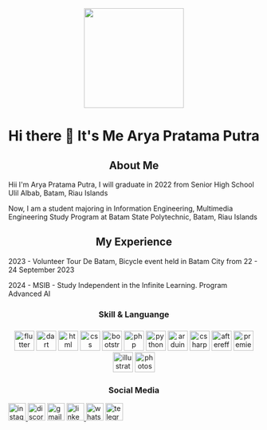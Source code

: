 <div align="center">
<img height="200" src="Arya.JPG" />
</div>

</div align="center">
<h1 align="center">Hi there 👋 It's Me Arya Pratama Putra</h1>
</div>


<!--
**AryaPratamaPutra-10/AryaPratamaPutra-10** is a ✨ _special_ ✨ repository because its `README.md` (this file) appears on your GitHub profile.

Here are some ideas to get you started:

- 🔭 I’m currently working on ...
- 🌱 I’m currently learning **at Batam State Polytechnic**
- 👯 I’m looking to collaborate on ...
- 🤔 I’m looking for help with ...
- 💬 Ask me about ...
- 📫 How to reach me: **aryaaja6104@gmail.com**
- 😄 Pronouns: ...
- ⚡ Fun fact: ...
-->

<div>
<h2 align="center">About Me</h2>

<p1 align="center">Hii I'm Arya Pratama Putra, I will graduate in 2022 from Senior High School Ulil Albab, Batam, Riau Islands </p1>

<p2 align="center"> Now, I am a student majoring in Information Engineering, Multimedia Engineering Study Program at Batam State Polytechnic, Batam, Riau Islands </p2>
</div>


<div>
<h2 align="center">My Experience</h2>

<p1 align="center">2023 - Volunteer Tour De Batam, Bicycle event held in Batam City from 22 - 24 September 2023 </p1>

<p2 align="center">2024 - MSIB - Study Independent in the Infinite Learning. Program Advanced AI </p2> 


</div>


###
<h3 align="center">Skill & Languange</h3>

###

<div align="center">
<img src="https://cdn.jsdelivr.net/gh/devicons/devicon/icons/flutter/flutter-original.svg" height="40" alt="flutter logo" />

<img src="https://cdn.jsdelivr.net/gh/devicons/devicon/icons/dart/dart-original.svg" height="40" alt="dart logo" />

<img src="https://cdn.jsdelivr.net/gh/devicons/devicon/icons/html5/html5-original.svg" height="40" alt="html logo" />

<img src="https://cdn.jsdelivr.net/gh/devicons/devicon/icons/css3/css3-original.svg" height="40" alt="css logo" />

<img src="https://cdn.jsdelivr.net/gh/devicons/devicon/icons/bootstrap/bootstrap-original.svg" height="40" alt="bootstrap logo" />

<img src="https://cdn.jsdelivr.net/gh/devicons/devicon/icons/php/php-original.svg" height="40" alt="php logo" />

<img src="https://cdn.jsdelivr.net/gh/devicons/devicon/icons/python/python-original.svg" height="40" alt="python logo" />

<img src="https://cdn.jsdelivr.net/gh/devicons/devicon/icons/arduino/arduino-original.svg" height="40" alt="arduino logo" />

<img src="https://cdn.jsdelivr.net/gh/devicons/devicon/icons/csharp/csharp-original.svg" height="40" alt="csharp logo" />

<img src="https://cdn.jsdelivr.net/gh/devicons/devicon/icons/aftereffects/aftereffects-original.svg" height="40" alt="aftereffects logo" />

<img src="https://cdn.jsdelivr.net/gh/devicons/devicon/icons/premierepro/premierepro-original.svg" height="40" alt="premierepro logo" />

<img src="https://cdn.jsdelivr.net/gh/devicons/devicon/icons/illustrator/illustrator-plain.svg" height="40" alt="illustrator logo" />

<img src="https://cdn.jsdelivr.net/gh/devicons/devicon/icons/photoshop/photoshop-original.svg" height="40" alt="photoshop logo" />
</div>

<h3 align="center">Social Media</h3>
<div align="left">

<a href="https://www.instagram.com/aryapratamaaputra?igsh=MW93M3Vtbjc5c3k5Zg%3D%3D&utm_source=qr">
  <img src="https://img.shields.io/static/v1?message=Instagram&logo=instagram&label=&color=E4405F&logoColor=white&labelColor=&style=for-the-badge" height="35" alt="instagram logo"  />
  </a>

  <img src="https://img.shields.io/static/v1?message=Discord&logo=discord&label=&color=7289DA&logoColor=white&labelColor=&style=for-the-badge" height="35" alt="discord logo"  />

  <img src="https://img.shields.io/static/v1?message=Gmail&logo=gmail&label=&color=D14836&logoColor=white&labelColor=&style=for-the-badge" height="35" alt="gmail logo"  />

<a href="http://www.linkedin.com/in/arya-pratama-putra-910772250">
  <img src="https://img.shields.io/static/v1?message=LinkedIn&logo=linkedin&label=&color=0077B5&logoColor=white&labelColor=&style=for-the-badge" height="35" alt="linkedin logo"  />
  </a>

  <img src="https://img.shields.io/static/v1?message=Whatsapp&logo=whatsapp&label=&color=25D366&logoColor=white&labelColor=&style=for-the-badge" height="35" alt="whatsapp logo"  />
  
  <img src="https://img.shields.io/static/v1?message=Telegram&logo=telegram&label=&color=2CA5E0&logoColor=white&labelColor=&style=for-the-badge" height="35" alt="telegram logo"  />
</div>